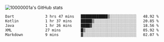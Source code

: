 ![10000001a's GitHub stats](https://github-readme-stats.vercel.app/api?username=10000001a&show_icons=true&theme=onedark&count_private=true)

<!-- [![Top Langs](https://github-readme-stats.vercel.app/api/top-langs/?username=10000001a&layout=compact&theme=onedark&langs_count=5)](https://github.com/anuraghazra/github-readme-stats) -->
<!--
**10000001a/10000001a** is a ✨ _special_ ✨ repository because its `README.md` (this file) appears on your GitHub profile.

Here are some ideas to get you started:

- 🔭 I’m currently working on ...
- 🌱 I’m currently learning ...
- 👯 I’m looking to collaborate on ...
- 🤔 I’m looking for help with ...
- 💬 Ask me about ...
- 📫 How to reach me: ...
- 😄 Pronouns: ...
- ⚡ Fun fact: ...
-->

<!--START_SECTION:waka-->

```txt
Dart              3 hrs 47 mins   ████████████▒░░░░░░░░░░░░   48.92 %
Kotlin            1 hr 37 mins    █████▒░░░░░░░░░░░░░░░░░░░   20.85 %
Java              1 hr 26 mins    ████▓░░░░░░░░░░░░░░░░░░░░   18.56 %
XML               27 mins         █▒░░░░░░░░░░░░░░░░░░░░░░░   05.92 %
Markdown          9 mins          ▓░░░░░░░░░░░░░░░░░░░░░░░░   02.07 %
```

<!--END_SECTION:waka-->
